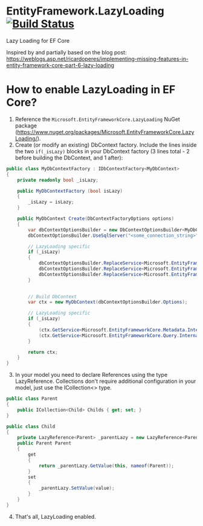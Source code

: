 # EntityFramework.LazyLoading [![Build Status](https://travis-ci.org/darxis/EntityFramework.LazyLoading.svg?branch=master)](https://travis-ci.org/darxis/EntityFramework.LazyLoading)
Lazy Loading for EF Core

Inspired by and partially based on the blog post: https://weblogs.asp.net/ricardoperes/implementing-missing-features-in-entity-framework-core-part-6-lazy-loading

# How to enable LazyLoading in EF Core?

1. Reference the `Microsoft.EntityFrameworkCore.LazyLoading` NuGet package (https://www.nuget.org/packages/Microsoft.EntityFrameworkCore.LazyLoading/).
2. Create (or modify an existing) DbContext factory. Include the lines inside the two `if(_isLazy)` blocks in your DbContext factory (3 lines total - 2 before building the DbContext, and 1 after):
```c#
public class MyDbContextFactory : IDbContextFactory<MyDbContext>
{
    private readonly bool _isLazy;

    public MyDbContextFactory (bool isLazy)
    {
        _isLazy = isLazy;
    }

    public MyDbContext Create(DbContextFactoryOptions options)
    {
        var dbContextOptionsBuilder = new DbContextOptionsBuilder<MyDbContext>();
        dbContextOptionsBuilder.UseSqlServer("<some_connection_string>");

        // LazyLoading specific
        if (_isLazy)
        {
            dbContextOptionsBuilder.ReplaceService<Microsoft.EntityFrameworkCore.Metadata.Internal.IEntityMaterializerSource, Microsoft.EntityFrameworkCore.LazyLoading.Metadata.Internal.LazyLoadingEntityMaterializerSource<MyDbContext>>();
            dbContextOptionsBuilder.ReplaceService<Microsoft.EntityFrameworkCore.Internal.IConcurrencyDetector, Microsoft.EntityFrameworkCore.LazyLoading.Internal.ConcurrencyDetector>();
            dbContextOptionsBuilder.ReplaceService<Microsoft.EntityFrameworkCore.Query.Internal.ICompiledQueryCache, Microsoft.EntityFrameworkCore.LazyLoading.Query.Internal.PerDbContextCompiledQueryCache>();
        }
            

        // Build DbContext
        var ctx = new MyDbContext(dbContextOptionsBuilder.Options);

        // LazyLoading specific
        if (_isLazy)
        {
            (ctx.GetService<Microsoft.EntityFrameworkCore.Metadata.Internal.IEntityMaterializerSource>() as Microsoft.EntityFrameworkCore.LazyLoading.Metadata.Internal.LazyLoadingEntityMaterializerSource<MyDbContext>).SetDbContext(ctx);
            (ctx.GetService<Microsoft.EntityFrameworkCore.Query.Internal.ICompiledQueryCache>() as Microsoft.EntityFrameworkCore.LazyLoading.Query.Internal.PerDbContextCompiledQueryCache).SetDbContext(ctx);
        }

        return ctx;
    }
}
```
3. In your model you need to declare References using the type LazyReference<T>. Collections don't require additional configuration in your model, just use the ICollection<> type.
```c#
public class Parent
{
    public ICollection<Child> Childs { get; set; }
}

public class Child
{
    private LazyReference<Parent> _parentLazy = new LazyReference<Parent>();
    public Parent Parent
    {
        get
        {
            return _parentLazy.GetValue(this, nameof(Parent));
        }
        set
        {
            _parentLazy.SetValue(value);
        }
    }
}
```
4. That's all, LazyLoading enabled.
